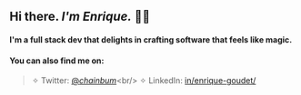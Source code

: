 ## Hi there. *I'm Enrique.* 👋🏼

#### I'm a full stack dev that delights in crafting software that feels like magic.

#### You can also find me on:

> ✧ Twitter: [@_chainbum_](https://www.twitter.com/_chainbum_)<br/>
> ✧ LinkedIn: [in/enrique-goudet/](https://www.linkedin.com/in/enrique-goudet)<br/>
